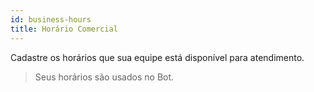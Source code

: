 ```yaml
---
id: business-hours
title: Horário Comercial
---
```


Cadastre os horários que sua equipe está disponível para atendimento. 

> Seus horários são usados no Bot.
